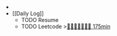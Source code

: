 -
- [[Daily Log]]
	- TODO Resume
	- TODO Leetcode >[🍅🍅🍅🍅🍅🍅🍅 175min](#agenda-pomo://?t=f-1692268829006-1500%2Cf-1692280882952-1500%2Cf-1692284666095-1500%2Cf-1692341525065-1500%2Cf-1692347338271-1500%2Cf-1692351616939-1500%2Cf-1692353125253-1500)